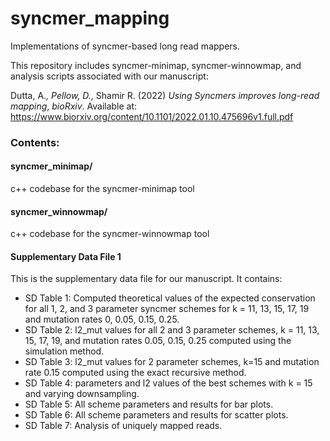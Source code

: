 # syncmer_mapping
Implementations of syncmer-based long read mappers.

This repository includes syncmer-minimap, syncmer-winnowmap, and analysis scripts associated with our manuscript:

Dutta, A.*, Pellow, D.*, Shamir R. (2022) _Using Syncmers improves long-read mapping_, _bioRxiv_. Available at: https://www.biorxiv.org/content/10.1101/2022.01.10.475696v1.full.pdf 

### Contents:
#### syncmer_minimap/
c++ codebase for the syncmer-minimap tool
#### syncmer_winnowmap/
c++ codebase for the syncmer-winnowmap tool
#### Supplementary Data File 1
This is the supplementary data file for our manuscript. It contains:
- SD Table 1: Computed theoretical values of the expected conservation for all 1, 2, and 3 parameter syncmer schemes for k = 11, 13, 15, 17, 19 and mutation rates 0, 0.05, 0.15, 0.25.
- SD Table 2: l2_mut values for all 2 and 3 parameter schemes, k = 11, 13, 15, 17, 19, and mutation rates 0.05, 0.15, 0.25 computed using the simulation method.
- SD Table 3: l2_mut values for 2 parameter schemes, k=15 and mutation rate 0.15 computed using the exact recursive method.
- SD Table 4: parameters and l2 values of the best schemes with k = 15 and varying downsampling.
- SD Table 5: All scheme parameters and results for bar plots.
- SD Table 6: All scheme parameters and results for scatter plots.
- SD Table 7: Analysis of uniquely mapped reads.
